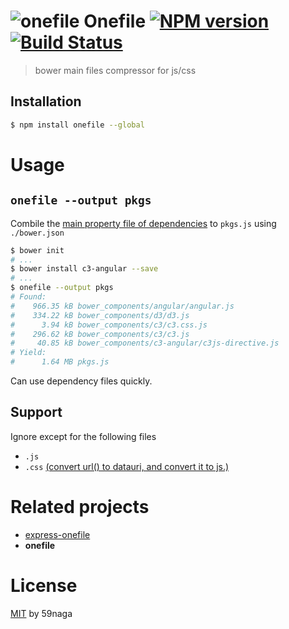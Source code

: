 # ![onefile][.svg] Onefile [![NPM version][npm-image]][npm] [![Build Status][travis-image]][travis]

> bower main files compressor for js/css

## Installation
```bash
$ npm install onefile --global
```

# Usage

## `onefile --output pkgs`

Combile the [main property file of dependencies](https://github.com/ck86/main-bower-files#usage) to `pkgs.js` using `./bower.json`

```bash
$ bower init
# ...
$ bower install c3-angular --save
# ...
$ onefile --output pkgs
# Found:
#    966.35 kB bower_components/angular/angular.js
#    334.22 kB bower_components/d3/d3.js
#      3.94 kB bower_components/c3/c3.css.js
#    296.62 kB bower_components/c3/c3.js
#     40.85 kB bower_components/c3-angular/c3js-directive.js
# Yield:
#      1.64 MB pkgs.js
```

Can use dependency files quickly.

## Support

Ignore except for the following files

* `.js`
* `.css` [(convert url() to datauri, and convert it to js.)](https://github.com/59naga/gulp-jsfy#how-do-transform-to-js-)

# Related projects
* [express-onefile](https://github.com/59naga/express-onefile/)
* __onefile__

License
=========================
[MIT][license] by 59naga

[.svg]: https://cdn.rawgit.com/59naga/onefile/master/.svg

[license]: http://59naga.mit-license.org/
[npm-image]: https://badge.fury.io/js/onefile.svg
[npm]: https://npmjs.org/package/onefile
[travis-image]: https://travis-ci.org/59naga/onefile.svg?branch=master
[travis]: https://travis-ci.org/59naga/onefile
[coveralls-image]: https://coveralls.io/repos/59naga/onefile/badge.svg?branch=master
[coveralls]: https://coveralls.io/r/59naga/onefile?branch=master
